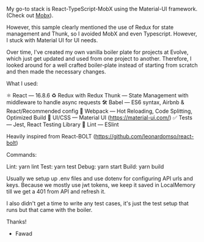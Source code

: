 My go-to stack is React-TypeScript-MobX using the Material-UI framework. (Check out [Mobx](https://github.com/mobxjs/mobx)).

However, this sample clearly mentioned the use of Redux for state management and Thunk, so I avoided MobX and even Typescript. However, I stuck with Material UI for UI needs.

Over time, I've created my own vanilla boiler plate for projects at Evolve, which just get updated and used from one project to another. Therefore, I looked around for a well crafted boiler-plate instead of starting from scratch and then made the necessary changes.

What I used:

⚛ React — 16.8.6
♻ Redux with Redux Thunk — State Management with middleware to handle async requests
🛠 Babel — ES6 syntax, Airbnb & React/Recommended config
🚀 Webpack — Hot Reloading, Code Splitting, Optimized Build
💅 UI/CSS — Material UI (https://material-ui.com/)
✅ Tests — Jest, React Testing Library 
💖 Lint — ESlint

Heavily inspired from React-BOLT (https://github.com/leonardomso/react-bolt)

Commands:

Lint: yarn lint
Test: yarn test
Debug: yarn start
Build: yarn build

Usually we setup up .env files and use dotenv for configuring API urls and keys. Because we mostly use jwt tokens, we keep it saved in LocalMemory till we get a 401 from API and refresh it.

I also didn't get a time to write any test cases, it's just the test setup that runs but that came with the boiler.

Thanks!

- Fawad